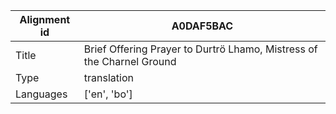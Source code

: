 |Alignment id | A0DAF5BAC
| --- | --- 
|Title | Brief Offering Prayer to Durtrö Lhamo, Mistress of the Charnel Ground 
|Type | translation
|Languages | ['en', 'bo']